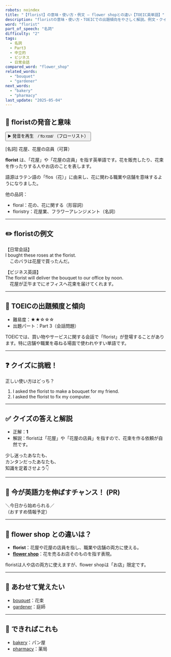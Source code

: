```yaml
---
robots: noindex
title: "【florist】の意味・使い方・例文 ― flower shopとの違い【TOEIC英単語】"
description: "floristの意味・使い方・TOEICでの出題傾向をやさしく解説。例文・クイズ付きでflower shopとの違いもわかりやすく学べます。"
word: "florist"
part_of_speech: "名詞"
difficulty: "2"
tags:
  - 名詞
  - Part3
  - 中立的
  - ビジネス
  - 日常会話
compared_word: "flower_shop"
related_words:
  - "bouquet"
  - "gardener"
next_words:
  - "bakery"
  - "pharmacy"
last_update: "2025-05-04"
---
```


## 🔰 floristの発音と意味

<button class="play-audio" onclick="playTTS('florist')">
  <span class="play-audio-main">
    ▶️ 発音を再生　/ˈflɔːrɪst/
  </span>
  <span class="play-audio-sub">
    （フローリスト）
  </span>
</button>

[名詞] 花屋、花屋の店員（可算）

**florist** は、「花屋」や「花屋の店員」を指す英単語です。花を販売したり、花束を作ったりする人やお店のことを表します。

語源はラテン語の「flos（花）」に由来し、花に関わる職業や店舗を意味するようになりました。

他の品詞：  
- floral：花の、花に関する（形容詞）
- floristry：花屋業、フラワーアレンジメント（名詞）

---

## ✏️ floristの例文

【日常会話】  
I bought these roses at the florist.  
　このバラは花屋で買ったんだ。

【ビジネス英語】  
The florist will deliver the bouquet to our office by noon.  
　花屋が正午までにオフィスへ花束を届けてくれます。

---

## 🎯 TOEICの出題頻度と傾向

- 難易度：★★☆☆☆
- 出題パート：Part 3（会話問題）

TOEICでは、買い物やサービスに関する会話で「florist」が登場することがあります。特に店舗や職業を尋ねる場面で使われやすい単語です。

---

## ❓ クイズに挑戦！

正しい使い方はどっち？

1. I asked the florist to make a bouquet for my friend.  
2. I asked the florist to fix my computer.

---

## ✅ クイズの答えと解説

- 正解：**1**
- 解説：floristは「花屋」や「花屋の店員」を指すので、花束を作る依頼が自然です。

少し迷ったあなたも、  
カンタンだったあなたも、  
知識を定着させよう👇️

---

## 🚀 今が英語力を伸ばすチャンス！ (PR)

<div class="info-center">
＼今日から始められる／<br>  
（おすすめ情報予定）
</div>

---

## 🤔  flower shop との違いは？

- **florist**：花屋や花屋の店員を指し、職業や店舗の両方に使える。
- **[flower shop](/flower_shop)**：花を売るお店そのものを指す表現。

floristは人や店の両方に使えますが、flower shopは「お店」限定です。

---

## 🧩 あわせて覚えたい

- [bouquet](/bouquet)：花束
- [gardener](/gardener)：庭師

---

## 📖 できればこれも

- [bakery](/bakery)：パン屋
- [pharmacy](/pharmacy)：薬局

<!-- cvid: aid10_bid10 -->

